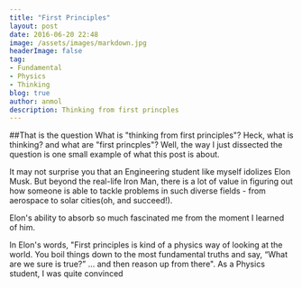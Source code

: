 ```yaml
---
title: "First Principles"
layout: post
date: 2016-06-20 22:48
image: /assets/images/markdown.jpg
headerImage: false
tag:
- Fundamental 
- Physics
- Thinking
blog: true
author: anmol
description: Thinking from first princples
---
```


##That is the question
What is "thinking from first principles"?
Heck, what is thinking? and what are "first princples"?
Well, the way I just dissected the question is one small example of what this post is about.

It may not surprise you that an Engineering student like myself idolizes Elon Musk.
But beyond the real-life Iron Man, there is a lot of value in figuring out how someone
is able to tackle problems in such diverse fields - from aerospace to solar cities(oh, and succeed!).

Elon's ability to absorb so much fascinated me from the moment I learned
of him.


In Elon's words, "First principles is kind of a physics way of looking at the world. You boil things down to the most fundamental truths and say, “What are we sure is true?” … and then reason up from there". As a Physics student, I was quite convinced